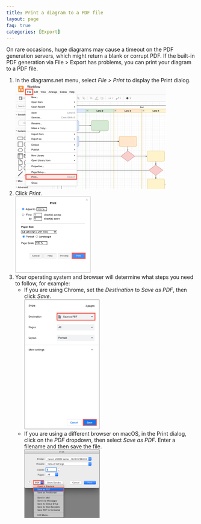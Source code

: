 ```yaml
---
title: Print a diagram to a PDF file
layout: page
faq: true
categories: [Export]
---
```


On rare occasions, huge diagrams may cause a timeout on the PDF generation servers, which might return a blank or corrupt PDF. If the built-in PDF generation via File > Export has problems, you can print your diagram to a PDF file.

1. In the diagrams.net menu, select _File > Print_ to display the Print dialog.
<br /><img src="/assets/img/blog/print-file-menu.png" style="width=100%;max-width:400px;height:auto;" alt="Open the print dialog in diagrams.net to print to a PDF file">
2. Click _Print_.
<br /><img src="/assets/img/blog/print-dialog.png" style="width=100%;max-width:200px;height:auto;" alt="Print to a PDF file from the print dialog in diagrams.net">
3. Your operating system and browser will determine what steps you need to follow, for example:
   * If you are using Chrome, set the _Destination_ to _Save as PDF_, then click _Save_.
   <br /><img src="/assets/img/blog/print-pdf-chrome.png" style="width=100%;max-width:200px;height:auto;" alt="Select PDF as the destination to print a diagram to a PDF file in Chrome">
   * If you are using a different browser on macOS, in the Print dialog, click on the _PDF_ dropdown, then select _Save as PDF_. Enter a filename and then save the file.
   <br /><img src="/assets/img/blog/print-pdf-macos.png" style="width=100%;max-width:200px;height:auto;" alt="Click the PDF dropdown and select save as PDF to print your diagram to a PDF file on macOS">
